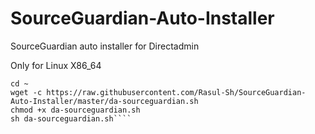# SourceGuardian-Auto-Installer
SourceGuardian auto installer for Directadmin

Only for Linux X86_64


````
cd ~
wget -c https://raw.githubusercontent.com/Rasul-Sh/SourceGuardian-Auto-Installer/master/da-sourceguardian.sh
chmod +x da-sourceguardian.sh
sh da-sourceguardian.sh````